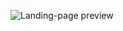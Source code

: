 ![Landing-page preview](<img width="1919" height="820" alt="Screenshot 2025-08-31 202303" src="https://github.com/user-attachments/assets/6dbe99bc-5c16-4513-893d-ca64f01fb0c4" />
)
